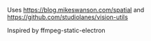 Uses https://blog.mikeswanson.com/spatial and https://github.com/studiolanes/vision-utils

Inspired by ffmpeg-static-electron
